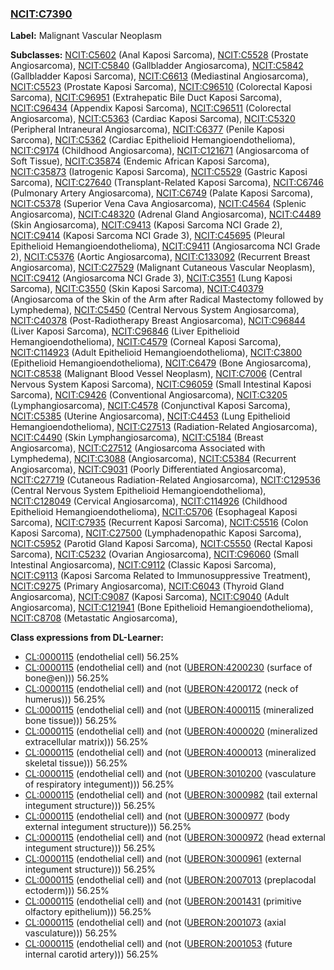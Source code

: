 
### [NCIT:C7390](http://purl.obolibrary.org/obo/NCIT_C7390)
**Label:** Malignant Vascular Neoplasm

**Subclasses:** [NCIT:C5602](http://purl.obolibrary.org/obo/NCIT_C5602) (Anal Kaposi Sarcoma), [NCIT:C5528](http://purl.obolibrary.org/obo/NCIT_C5528) (Prostate Angiosarcoma), [NCIT:C5840](http://purl.obolibrary.org/obo/NCIT_C5840) (Gallbladder Angiosarcoma), [NCIT:C5842](http://purl.obolibrary.org/obo/NCIT_C5842) (Gallbladder Kaposi Sarcoma), [NCIT:C6613](http://purl.obolibrary.org/obo/NCIT_C6613) (Mediastinal Angiosarcoma), [NCIT:C5523](http://purl.obolibrary.org/obo/NCIT_C5523) (Prostate Kaposi Sarcoma), [NCIT:C96510](http://purl.obolibrary.org/obo/NCIT_C96510) (Colorectal Kaposi Sarcoma), [NCIT:C96951](http://purl.obolibrary.org/obo/NCIT_C96951) (Extrahepatic Bile Duct Kaposi Sarcoma), [NCIT:C96434](http://purl.obolibrary.org/obo/NCIT_C96434) (Appendix Kaposi Sarcoma), [NCIT:C96511](http://purl.obolibrary.org/obo/NCIT_C96511) (Colorectal Angiosarcoma), [NCIT:C5363](http://purl.obolibrary.org/obo/NCIT_C5363) (Cardiac Kaposi Sarcoma), [NCIT:C5320](http://purl.obolibrary.org/obo/NCIT_C5320) (Peripheral Intraneural Angiosarcoma), [NCIT:C6377](http://purl.obolibrary.org/obo/NCIT_C6377) (Penile Kaposi Sarcoma), [NCIT:C5362](http://purl.obolibrary.org/obo/NCIT_C5362) (Cardiac Epithelioid Hemangioendothelioma), [NCIT:C9174](http://purl.obolibrary.org/obo/NCIT_C9174) (Childhood Angiosarcoma), [NCIT:C121671](http://purl.obolibrary.org/obo/NCIT_C121671) (Angiosarcoma of Soft Tissue), [NCIT:C35874](http://purl.obolibrary.org/obo/NCIT_C35874) (Endemic African Kaposi Sarcoma), [NCIT:C35873](http://purl.obolibrary.org/obo/NCIT_C35873) (Iatrogenic Kaposi Sarcoma), [NCIT:C5529](http://purl.obolibrary.org/obo/NCIT_C5529) (Gastric Kaposi Sarcoma), [NCIT:C27640](http://purl.obolibrary.org/obo/NCIT_C27640) (Transplant-Related Kaposi Sarcoma), [NCIT:C6746](http://purl.obolibrary.org/obo/NCIT_C6746) (Pulmonary Artery Angiosarcoma), [NCIT:C6749](http://purl.obolibrary.org/obo/NCIT_C6749) (Palate Kaposi Sarcoma), [NCIT:C5378](http://purl.obolibrary.org/obo/NCIT_C5378) (Superior Vena Cava Angiosarcoma), [NCIT:C4564](http://purl.obolibrary.org/obo/NCIT_C4564) (Splenic Angiosarcoma), [NCIT:C48320](http://purl.obolibrary.org/obo/NCIT_C48320) (Adrenal Gland Angiosarcoma), [NCIT:C4489](http://purl.obolibrary.org/obo/NCIT_C4489) (Skin Angiosarcoma), [NCIT:C9413](http://purl.obolibrary.org/obo/NCIT_C9413) (Kaposi Sarcoma NCI Grade 2), [NCIT:C9414](http://purl.obolibrary.org/obo/NCIT_C9414) (Kaposi Sarcoma NCI Grade 3), [NCIT:C45695](http://purl.obolibrary.org/obo/NCIT_C45695) (Pleural Epithelioid Hemangioendothelioma), [NCIT:C9411](http://purl.obolibrary.org/obo/NCIT_C9411) (Angiosarcoma NCI Grade 2), [NCIT:C5376](http://purl.obolibrary.org/obo/NCIT_C5376) (Aortic Angiosarcoma), [NCIT:C133092](http://purl.obolibrary.org/obo/NCIT_C133092) (Recurrent Breast Angiosarcoma), [NCIT:C27529](http://purl.obolibrary.org/obo/NCIT_C27529) (Malignant Cutaneous Vascular Neoplasm), [NCIT:C9412](http://purl.obolibrary.org/obo/NCIT_C9412) (Angiosarcoma NCI Grade 3), [NCIT:C3551](http://purl.obolibrary.org/obo/NCIT_C3551) (Lung Kaposi Sarcoma), [NCIT:C3550](http://purl.obolibrary.org/obo/NCIT_C3550) (Skin Kaposi Sarcoma), [NCIT:C40379](http://purl.obolibrary.org/obo/NCIT_C40379) (Angiosarcoma of the Skin of the Arm after Radical Mastectomy followed by Lymphedema), [NCIT:C5450](http://purl.obolibrary.org/obo/NCIT_C5450) (Central Nervous System Angiosarcoma), [NCIT:C40378](http://purl.obolibrary.org/obo/NCIT_C40378) (Post-Radiotherapy Breast Angiosarcoma), [NCIT:C96844](http://purl.obolibrary.org/obo/NCIT_C96844) (Liver Kaposi Sarcoma), [NCIT:C96846](http://purl.obolibrary.org/obo/NCIT_C96846) (Liver Epithelioid Hemangioendothelioma), [NCIT:C4579](http://purl.obolibrary.org/obo/NCIT_C4579) (Corneal Kaposi Sarcoma), [NCIT:C114923](http://purl.obolibrary.org/obo/NCIT_C114923) (Adult Epithelioid Hemangioendothelioma), [NCIT:C3800](http://purl.obolibrary.org/obo/NCIT_C3800) (Epithelioid Hemangioendothelioma), [NCIT:C6479](http://purl.obolibrary.org/obo/NCIT_C6479) (Bone Angiosarcoma), [NCIT:C8538](http://purl.obolibrary.org/obo/NCIT_C8538) (Malignant Blood Vessel Neoplasm), [NCIT:C7006](http://purl.obolibrary.org/obo/NCIT_C7006) (Central Nervous System Kaposi Sarcoma), [NCIT:C96059](http://purl.obolibrary.org/obo/NCIT_C96059) (Small Intestinal Kaposi Sarcoma), [NCIT:C9426](http://purl.obolibrary.org/obo/NCIT_C9426) (Conventional Angiosarcoma), [NCIT:C3205](http://purl.obolibrary.org/obo/NCIT_C3205) (Lymphangiosarcoma), [NCIT:C4578](http://purl.obolibrary.org/obo/NCIT_C4578) (Conjunctival Kaposi Sarcoma), [NCIT:C5385](http://purl.obolibrary.org/obo/NCIT_C5385) (Uterine Angiosarcoma), [NCIT:C4453](http://purl.obolibrary.org/obo/NCIT_C4453) (Lung Epithelioid Hemangioendothelioma), [NCIT:C27513](http://purl.obolibrary.org/obo/NCIT_C27513) (Radiation-Related Angiosarcoma), [NCIT:C4490](http://purl.obolibrary.org/obo/NCIT_C4490) (Skin Lymphangiosarcoma), [NCIT:C5184](http://purl.obolibrary.org/obo/NCIT_C5184) (Breast Angiosarcoma), [NCIT:C27512](http://purl.obolibrary.org/obo/NCIT_C27512) (Angiosarcoma Associated with Lymphedema), [NCIT:C3088](http://purl.obolibrary.org/obo/NCIT_C3088) (Angiosarcoma), [NCIT:C5384](http://purl.obolibrary.org/obo/NCIT_C5384) (Recurrent Angiosarcoma), [NCIT:C9031](http://purl.obolibrary.org/obo/NCIT_C9031) (Poorly Differentiated Angiosarcoma), [NCIT:C27719](http://purl.obolibrary.org/obo/NCIT_C27719) (Cutaneous Radiation-Related Angiosarcoma), [NCIT:C129536](http://purl.obolibrary.org/obo/NCIT_C129536) (Central Nervous System Epithelioid Hemangioendothelioma), [NCIT:C128049](http://purl.obolibrary.org/obo/NCIT_C128049) (Cervical Angiosarcoma), [NCIT:C114926](http://purl.obolibrary.org/obo/NCIT_C114926) (Childhood Epithelioid Hemangioendothelioma), [NCIT:C5706](http://purl.obolibrary.org/obo/NCIT_C5706) (Esophageal Kaposi Sarcoma), [NCIT:C7935](http://purl.obolibrary.org/obo/NCIT_C7935) (Recurrent Kaposi Sarcoma), [NCIT:C5516](http://purl.obolibrary.org/obo/NCIT_C5516) (Colon Kaposi Sarcoma), [NCIT:C27500](http://purl.obolibrary.org/obo/NCIT_C27500) (Lymphadenopathic Kaposi Sarcoma), [NCIT:C5952](http://purl.obolibrary.org/obo/NCIT_C5952) (Parotid Gland Kaposi Sarcoma), [NCIT:C5550](http://purl.obolibrary.org/obo/NCIT_C5550) (Rectal Kaposi Sarcoma), [NCIT:C5232](http://purl.obolibrary.org/obo/NCIT_C5232) (Ovarian Angiosarcoma), [NCIT:C96060](http://purl.obolibrary.org/obo/NCIT_C96060) (Small Intestinal Angiosarcoma), [NCIT:C9112](http://purl.obolibrary.org/obo/NCIT_C9112) (Classic Kaposi Sarcoma), [NCIT:C9113](http://purl.obolibrary.org/obo/NCIT_C9113) (Kaposi Sarcoma Related to Immunosuppressive Treatment), [NCIT:C9275](http://purl.obolibrary.org/obo/NCIT_C9275) (Primary Angiosarcoma), [NCIT:C6043](http://purl.obolibrary.org/obo/NCIT_C6043) (Thyroid Gland Angiosarcoma), [NCIT:C9087](http://purl.obolibrary.org/obo/NCIT_C9087) (Kaposi Sarcoma), [NCIT:C9040](http://purl.obolibrary.org/obo/NCIT_C9040) (Adult Angiosarcoma), [NCIT:C121941](http://purl.obolibrary.org/obo/NCIT_C121941) (Bone Epithelioid Hemangioendothelioma), [NCIT:C8708](http://purl.obolibrary.org/obo/NCIT_C8708) (Metastatic Angiosarcoma), 

**Class expressions from DL-Learner:**

- [CL:0000115](http://purl.obolibrary.org/obo/CL_0000115) (endothelial cell) 56.25%
- [CL:0000115](http://purl.obolibrary.org/obo/CL_0000115) (endothelial cell) and (not ([UBERON:4200230](http://purl.obolibrary.org/obo/UBERON_4200230) (surface of bone@en))) 56.25%
- [CL:0000115](http://purl.obolibrary.org/obo/CL_0000115) (endothelial cell) and (not ([UBERON:4200172](http://purl.obolibrary.org/obo/UBERON_4200172) (neck of humerus))) 56.25%
- [CL:0000115](http://purl.obolibrary.org/obo/CL_0000115) (endothelial cell) and (not ([UBERON:4000115](http://purl.obolibrary.org/obo/UBERON_4000115) (mineralized bone tissue))) 56.25%
- [CL:0000115](http://purl.obolibrary.org/obo/CL_0000115) (endothelial cell) and (not ([UBERON:4000020](http://purl.obolibrary.org/obo/UBERON_4000020) (mineralized extracellular matrix))) 56.25%
- [CL:0000115](http://purl.obolibrary.org/obo/CL_0000115) (endothelial cell) and (not ([UBERON:4000013](http://purl.obolibrary.org/obo/UBERON_4000013) (mineralized skeletal tissue))) 56.25%
- [CL:0000115](http://purl.obolibrary.org/obo/CL_0000115) (endothelial cell) and (not ([UBERON:3010200](http://purl.obolibrary.org/obo/UBERON_3010200) (vasculature of respiratory integument))) 56.25%
- [CL:0000115](http://purl.obolibrary.org/obo/CL_0000115) (endothelial cell) and (not ([UBERON:3000982](http://purl.obolibrary.org/obo/UBERON_3000982) (tail external integument structure))) 56.25%
- [CL:0000115](http://purl.obolibrary.org/obo/CL_0000115) (endothelial cell) and (not ([UBERON:3000977](http://purl.obolibrary.org/obo/UBERON_3000977) (body external integument structure))) 56.25%
- [CL:0000115](http://purl.obolibrary.org/obo/CL_0000115) (endothelial cell) and (not ([UBERON:3000972](http://purl.obolibrary.org/obo/UBERON_3000972) (head external integument structure))) 56.25%
- [CL:0000115](http://purl.obolibrary.org/obo/CL_0000115) (endothelial cell) and (not ([UBERON:3000961](http://purl.obolibrary.org/obo/UBERON_3000961) (external integument structure))) 56.25%
- [CL:0000115](http://purl.obolibrary.org/obo/CL_0000115) (endothelial cell) and (not ([UBERON:2007013](http://purl.obolibrary.org/obo/UBERON_2007013) (preplacodal ectoderm))) 56.25%
- [CL:0000115](http://purl.obolibrary.org/obo/CL_0000115) (endothelial cell) and (not ([UBERON:2001431](http://purl.obolibrary.org/obo/UBERON_2001431) (primitive olfactory epithelium))) 56.25%
- [CL:0000115](http://purl.obolibrary.org/obo/CL_0000115) (endothelial cell) and (not ([UBERON:2001073](http://purl.obolibrary.org/obo/UBERON_2001073) (axial vasculature))) 56.25%
- [CL:0000115](http://purl.obolibrary.org/obo/CL_0000115) (endothelial cell) and (not ([UBERON:2001053](http://purl.obolibrary.org/obo/UBERON_2001053) (future internal carotid artery))) 56.25%


